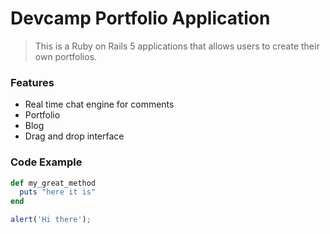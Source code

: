 # Devcamp Portfolio Application

> This is a Ruby on Rails 5 applications that allows users to create their own portfolios.

### Features

- Real time chat engine for comments
- Portfolio
- Blog
- Drag and drop interface

### Code Example

```ruby
def my_great_method
  puts "here it is"
end
```

```javascript
alert('Hi there');
```